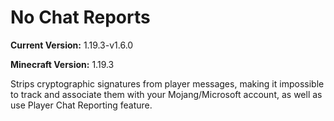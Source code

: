 # No Chat Reports

**Current Version:** 1.19.3-v1.6.0

**Minecraft Version:** 1.19.3

Strips cryptographic signatures from player messages, making it impossible to track and associate them with your Mojang/Microsoft account, as well as use Player Chat Reporting feature.
